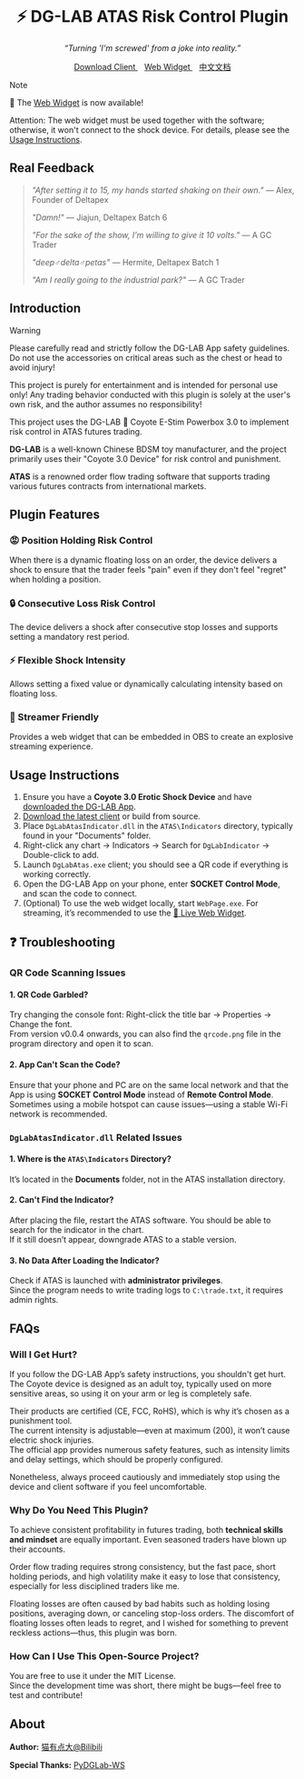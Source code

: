 <h1 align="center">
  ⚡ DG-LAB ATAS Risk Control Plugin
</h1>

<p align="center">
  <i>“Turning 'I'm screwed' from a joke into reality.”</i>
</div>

<p align="center">
  <a href="https://github.com/Meeken1998/dg-lab-atas/releases">
    Download Client
  </a>
  <span>&nbsp&nbsp</span>
  <a href="https://meeken1998.github.io/dg-lab-atas">
    Web Widget
  </a>
  <span>&nbsp&nbsp</span>
  <a href="/README_CN.md">
    中文文档
  </a>
</p>


> [!NOTE]
> 🤗 The [Web Widget](https://meeken1998.github.io/dg-lab-atas) is now available!
> 
> Attention: The web widget must be used together with the software; otherwise, it won't connect to the shock device. For details, please see the [Usage Instructions](#usage-instructions).


## Real Feedback

> _"After setting it to 15, my hands started shaking on their own."_ — Alex, Founder of Deltapex
>
> _"Damn!"_ — Jiajun, Deltapex Batch 6
>
> _"For the sake of the show, I’m willing to give it 10 volts."_ — A GC Trader
>
> _"deep♂delta♂petas"_ — Hermite, Deltapex Batch 1
>
> _"Am I really going to the industrial park?"_ — A GC Trader

## Introduction

> [!WARNING]
> Please carefully read and strictly follow the DG-LAB App safety guidelines. Do not use the accessories on critical areas such as the chest or head to avoid injury!
>
> This project is purely for entertainment and is intended for personal use only! Any trading behavior conducted with this plugin is solely at the user's own risk, and the author assumes no responsibility!

This project uses the DG-LAB 🐺 Coyote E-Stim Powerbox 3.0 to implement risk control in ATAS futures trading.

**DG-LAB** is a well-known Chinese BDSM toy manufacturer, and the project primarily uses their "Coyote 3.0 Device" for risk control and punishment.

**ATAS** is a renowned order flow trading software that supports trading various futures contracts from international markets.

## Plugin Features

### 😡 Position Holding Risk Control

When there is a dynamic floating loss on an order, the device delivers a shock to ensure that the trader feels "pain" even if they don't feel "regret" when holding a position.

### 🔒 Consecutive Loss Risk Control

The device delivers a shock after consecutive stop losses and supports setting a mandatory rest period.

### ⚡ Flexible Shock Intensity

Allows setting a fixed value or dynamically calculating intensity based on floating loss.

### 🎥 Streamer Friendly

Provides a web widget that can be embedded in OBS to create an explosive streaming experience.

## Usage Instructions

1. Ensure you have a **Coyote 3.0 Erotic Shock Device** and have [downloaded the DG-LAB App](https://www.dungeon-lab.com/app-download.php).
2. [Download the latest client](https://github.com/Meeken1998/dg-lab-atas/releases) or build from source.
3. Place `DgLabAtasIndicator.dll` in the `ATAS\Indicators` directory, typically found in your "Documents" folder.
4. Right-click any chart → Indicators → Search for `DgLabIndicator` → Double-click to add.
5. Launch `DgLabAtas.exe` client; you should see a QR code if everything is working correctly.
6. Open the DG-LAB App on your phone, enter **SOCKET Control Mode**, and scan the code to connect.
7. (Optional) To use the web widget locally, start `WebPage.exe`. For streaming, it’s recommended to use the [🤗 Live Web Widget](https://meeken1998.github.io/dg-lab-atas/index.html).

## ❓ Troubleshooting

### QR Code Scanning Issues

#### 1. QR Code Garbled?

Try changing the console font: Right-click the title bar → Properties → Change the font.  
From version v0.0.4 onwards, you can also find the `qrcode.png` file in the program directory and open it to scan.

#### 2. App Can't Scan the Code?

Ensure that your phone and PC are on the same local network and that the App is using **SOCKET Control Mode** instead of **Remote Control Mode**.  
Sometimes using a mobile hotspot can cause issues—using a stable Wi-Fi network is recommended.

### `DgLabAtasIndicator.dll` Related Issues

#### 1. Where is the `ATAS\Indicators` Directory?

It’s located in the **Documents** folder, not in the ATAS installation directory.

#### 2. Can't Find the Indicator?

After placing the file, restart the ATAS software. You should be able to search for the indicator in the chart.  
If it still doesn’t appear, downgrade ATAS to a stable version.

#### 3. No Data After Loading the Indicator?

Check if ATAS is launched with **administrator privileges**.  
Since the program needs to write trading logs to `C:\trade.txt`, it requires admin rights.

## FAQs

### Will I Get Hurt?

If you follow the DG-LAB App’s safety instructions, you shouldn't get hurt.  
The Coyote device is designed as an adult toy, typically used on more sensitive areas, so using it on your arm or leg is completely safe.

Their products are certified (CE, FCC, RoHS), which is why it’s chosen as a punishment tool.  
The current intensity is adjustable—even at maximum (200), it won’t cause electric shock injuries.  
The official app provides numerous safety features, such as intensity limits and delay settings, which should be properly configured.

Nonetheless, always proceed cautiously and immediately stop using the device and client software if you feel uncomfortable.

### Why Do You Need This Plugin?

To achieve consistent profitability in futures trading, both **technical skills and mindset** are equally important. Even seasoned traders have blown up their accounts.

Order flow trading requires strong consistency, but the fast pace, short holding periods, and high volatility make it easy to lose that consistency, especially for less disciplined traders like me.

Floating losses are often caused by bad habits such as holding losing positions, averaging down, or canceling stop-loss orders. The discomfort of floating losses often leads to regret, and I wished for something to prevent reckless actions—thus, this plugin was born.

### How Can I Use This Open-Source Project?

You are free to use it under the MIT License.  
Since the development time was short, there might be bugs—feel free to test and contribute!

## About

**Author:** [猫有点大@Bilibili](https://space.bilibili.com/39903717) 

**Special Thanks:** [PyDGLab-WS](https://github.com/Ljzd-PRO/PyDGLab-WS)
